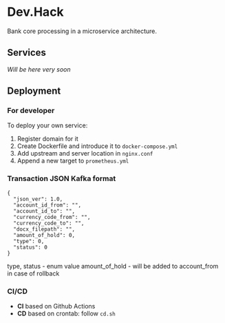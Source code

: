 # Dev.Hack

Bank core processing in a microservice architecture.

## Services

*Will be here very soon*

## Deployment

### For developer

To deploy your own service:

1. Register domain for it
2. Create Dockerfile and introduce it to ```docker-compose.yml```
3. Add upstream and server location in ```nginx.conf```
4. Append a new target to ```prometheus.yml```

### Transaction JSON Kafka format

```
{
  "json_ver": 1.0,
  "account_id_from": "",
  "account_id_to": "",
  "currency_code_from": "",
  "currency_code_to": "",
  "docx_filepath": "",
  "amount_of_hold": 0,
  "type": 0,
  "status": 0
}
```
type, status - enum value
amount_of_hold - will be added to account_from in case of rollback

### CI/CD

- **CI** based on Github Actions
- **CD** based on crontab: follow ```cd.sh```
